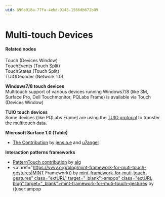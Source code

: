 ```yaml
---
uid: 896a918a-77fa-4ebd-9145-1566db672b09
---
```


# Multi-touch Devices

#### Related nodes
<span class="node">Touch (Devices Window)</span>  
<span class="node">TouchEvents (Touch Split)</span>  
<span class="node">TouchStates (Touch Split)</span>  
<span class="node">TUIODecoder (Network 1.0)</span>  

**Windows7/8 touch devices**  
Multitouch support of various devices running Windows7/8 (like 3M, Surface Pro, Dell Touchmonitor, PQLabs Frame) is available via <span class="node">Touch (Devices Window)</span>  

**TUIO touch devices**  
Some devices (like PQLabs Frame) are using the [TUIO protocol](xref:ea63b7e1-542d-41a0-bbc4-1914a82c0db0) to transfer the multitouch data.  

**Microsoft Surface 1.0 (Table)**  
* <a href="https://vvvv.org/contribution/microsoft-surface-%28table%29-plugin" class="extURL contribution" target="_blank">The Contribution</a> by <span class="user"><a href="https://vvvv.org/users/jens.a.e" class="extURL" target="_blank">jens.a.e</a></span> and <span class="user"><a href="https://vvvv.org/users/u7angel" class="extURL" target="_blank">u7angel</a></span>  

**Interaction patterns frameworks**  
* <a href="https://vvvv.org/contribution/patterntouch" class="extURL contribution" target="_blank">PatternTouch contribution</a> by <span class="user"><a href="https://vvvv.org/users/alg" class="extURL" target="_blank">alg</a></span>  
* <a href="https://vvvv.org/blog/mint-framework-for-muti-touch-gestures|MINT Framework)) by <span class="user"><a href="https://vvvv.org/users/ampop" class="extURL blog" target="_blank">mint-framework-for-muti-touch-gestures" class="extURL" target="_blank">ampop" class="extURL blog" target="_blank">mint-framework-for-muti-touch-gestures</a></span> by ((user:ampop</a>  




